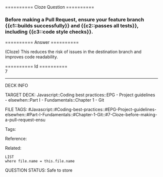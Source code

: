 ========== Cloze Question ==========

###  Before making a Pull Request, ensure your feature branch {{c1::builds successfully}} and {{c2::passes all tests}}, including {{c3::code style checks}}.  

========== Answer ==========  

(Cloze) This reduces the risk of issues in the destination branch and improves code readability.

========== Id ==========  
7

---

DECK INFO

TARGET DECK: Javascript::Coding best practices::EPG - Project guidelines - elsewhen::Part I - Fundamentals::Chapter 1 - Git

FILE TAGS: #Javascript::#Coding-best-practices::#EPG-Project-guidelines-elsewhen::#Part-I-Fundamentals::#Chapter-1-Git::#7-Cloze-before-making-a-pull-request-ensu

Tags:

Reference:

Related:

```dataview
LIST
where file.name = this.file.name
```

QUESTION STATUS: Safe to store
